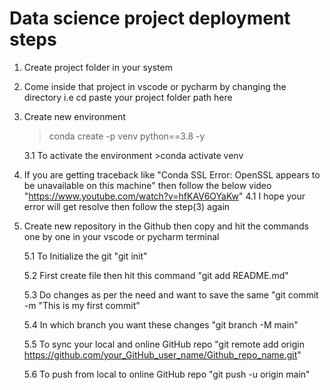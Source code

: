 # Data science project deployment steps
1. Create project folder in your system

2. Come inside that project in vscode or pycharm by changing the directory i.e cd paste your project folder path here

3. Create new environment
    >conda create -p venv python==3.8 -y
   
     3.1 To activate the environment
       >conda activate venv

4. If you are getting traceback like "Conda SSL Error: OpenSSL appears to be unavailable on this machine" then follow the below video
   "https://www.youtube.com/watch?v=hfKAV6OYaKw"
     4.1 I hope your error will get resolve then follow the step(3) again

5. Create new repository in the Github then copy and hit the commands one by one in your vscode or pycharm terminal

     5.1 To Initialize the git "git init"
 
     5.2 First create file then hit this command "git add README.md"
 
     5.3 Do changes as per the need and want to save the same "git commit -m "This is my first commit"
 
     5.4 In which branch you want these changes "git branch -M main"
 
     5.5 To sync your local and online GitHub repo "git remote add origin https://github.com/your_GitHub_user_name/Github_repo_name.git"
 
     5.6 To push from local to online GitHub repo "git push -u origin main"
